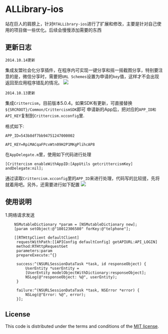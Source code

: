 # ALLibrary-ios 

站在巨人的肩膀上，针对`RTALLibrary-ios`进行了扩展和修改，主要是针对自己使用的项目做一些优化。后续会慢慢添加需要的东西




## 更新日志
`2014.10.14更新`

集成友盟社会化分享插件，在程序内可实现一键分享和摇一摇截图分享，特别要注意的是，微信分享时，需要把`URL Schemes`设置为申请的`key`值，这样才不会出现返回至应用程序错乱的情况。
[![](http://ftpdemo.qiniudn.com/Umeng.1.png)](http://ftpdemo.qiniudn.com/Umeng.1.png)


`2014.10.13更新`

集成`Crittercism`，目前版本5.0.4。如果SDK有更新，可直接替换`${SRCROOT}/Common/CrittercismSDK`即可
申请新的App后，把对应的`APP_ID和API_KEY`复制到`Crittercism.xcconfig`里.

格式如下:


`APP_ID=543b8df7bb94751247000002`

`API_KEY=RpiMACqaFPcvWtn09H2P1MKgPlihcAP8`


在`AppDelegate.m`里，使用如下代码进行处理
```objetivce-c
[Crittercism enableWithAppID:[AppUtils getcrittercismKey] andDelegate:nil];
```



通过读取`Crittercism.xcconfig`里的`APP_ID`来进行处理，代码写的比较搓，先将就着用吧。另外，还需要进行如下配置
[![](http://ftpdemo.qiniudn.com/1.png)](http://ftpdemo.qiniudn.com/1.png)


## 使用说明
1.网络请求发送
```objetivce-c
    NSMutableDictionary *param = [NSMutableDictionary new];
    [param setObject:@"18012306580" forKey:@"telphone"];
    
    [[RTHttpClient defaultClient]
     requestWithPath:[[APIConfig defaultConfig] getAPIURL:API_LOGIN]
     method:RTHttpRequestGet
     parameters:param
     prepareExecute:^{}
     
     success:^(NSURLSessionDataTask *task, id responseObject) {
         UserEntity *userEntity =
         [UserEntity modelObjectWithDictionary:responseObject];
         NSLog(@"responseObject: %@", userEntity);
     }
     
     failure:^(NSURLSessionDataTask *task, NSError *error) {
         NSLog(@"Error: %@", error);
     }];
```



## License

This code is distributed under the terms and conditions of the [MIT license](LICENSE). 


